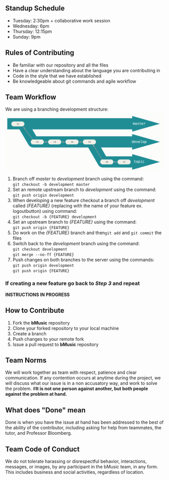 ## Standup Schedule
- Tuesday: 2:30pm + collaborative work session
- Wednesday: 6pm
- Thursday: 12:15pm
- Sunday: 9pm

## Rules of Contributing
- Be familiar with our repository and all the files
- Have a clear understanding about the language you are contributing in 
- Code in the style that we have established 
- Be knowledgeable about git commands and agile workflow

## Team Workflow 
We are using a branching development structure:
![Workflow](branchworkflow.jpg)

1) Branch off *master* to *development* branch using the command:  
`git checkout -b development master`  
2) Set an remote upstream branch to *development* using the command:  
`git push origin development`
3) When developing a new feature checkout a branch off *development* called *{FEATURE}* (replacing with the name of your feature ex. logoutbutton)  using command:  
`git checkout -b {FEATURE} development`
4) Set an upstream branch to *{FEATURE}* using the command:  
`git push origin {FEATURE}`   
5) Do work on the *{FEATURE}* branch and then`git add` and `git commit` the files   
6) Switch back to the *development* branch using the command:  
`git checkout development`  
`git merge --no-ff {FEATURE}`  
7) Push changes on both branches to the server using the commands:  
`git push origin development`  
`git push origin {FEATURE}`  

### If creating a new feature go back to *Step 3* and repeat

**INSTRUCTIONS IN PROGRESS**

## How to Contribute
1) Fork the **bMusic** repository
2) Clone your forked repository to your local machine
3) Create a branch
4) Push changes to your remote fork
5) Issue a pull request to **bMusic** repository


## Team Norms
We will work together as team with respect, patience and clear communication. If any contention occurs at anytime during the project, we will discuss what our issue is in a non accusatory way, and work to solve the problem. 
#**It is not one person against another, but both people against the problem at hand.**
## What does "Done" mean
Done is when you have the issue at hand has been addressed to the best of the ability of the contributor, including asking for help from teammates, the tutor, and Professor Bloomberg.

## Team Code of Conduct
We do not tolerate harassing or disrespectful behavior, interactions, messages, or images, by any participant in the bMusic team, in any form. This includes business and social activities, regardless of location.
